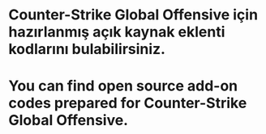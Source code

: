 # Counter-Strike Global Offensive için hazırlanmış açık kaynak eklenti kodlarını bulabilirsiniz.
# You can find open source add-on codes prepared for Counter-Strike Global Offensive.
